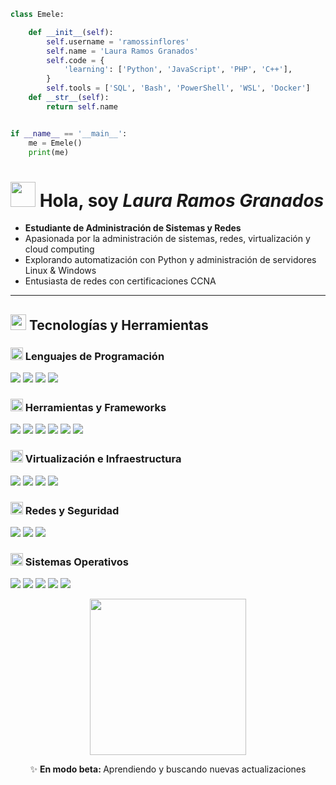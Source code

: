 ```python
class Emele:

    def __init__(self):
        self.username = 'ramossinflores'
        self.name = 'Laura Ramos Granados'
        self.code = {
            'learning': ['Python', 'JavaScript', 'PHP', 'C++'],
        }
        self.tools = ['SQL', 'Bash', 'PowerShell', 'WSL', 'Docker']
    def __str__(self):
        return self.name


if __name__ == '__main__':
    me = Emele()
    print(me)
```

<h1>
  <img src="https://media.giphy.com/media/t1n31R6QKTUvtluAAi/giphy.gif" width="40">
  Hola, soy <em>Laura Ramos Granados</em>
</h1>
<ul>
  <li><strong>Estudiante de Administración de Sistemas y Redes</strong></li>
  <li>Apasionada por la administración de sistemas, redes, virtualización y cloud computing</li>
  <li>Explorando automatización con Python y administración de servidores Linux & Windows</li>
  <li>Entusiasta de redes con certificaciones CCNA</li>
</ul>

---

<h2>
  <img src="https://media.giphy.com/media/MZRYQAay0x22a1Nt0w/giphy.gif" width="25"> Tecnologías y Herramientas
</h2>

<h3>
  <img src="https://media.giphy.com/media/VhzmzGwhdx7rXW8Rhl/giphy.gif" width="20"> Lenguajes de Programación
</h3>
<p>
<img src="https://img.shields.io/badge/Python-3776AB?style=flat&logo=python&logoColor=white">  
<img src="https://img.shields.io/badge/JavaScript-F7DF1E?style=flat&logo=javascript&logoColor=black">  
<img src="https://img.shields.io/badge/PHP-777BB4?style=flat&logo=php&logoColor=white">  
<img src="https://img.shields.io/badge/C++-00599C?style=flat&logo=c%2B%2B&logoColor=white">  
</p>
<h3>
  <img src="https://media.giphy.com/media/VGK9fcWUoKlkHtU9L7/giphy.gif" width="20"> Herramientas y Frameworks
</h3>
<p>
<img src="https://img.shields.io/badge/Docker-2496ED?style=flat&logo=docker&logoColor=white">  
<img src="https://img.shields.io/badge/Bash-4EAA25?style=flat&logo=gnu-bash&logoColor=white">  
<img src="https://img.shields.io/badge/PowerShell-5391FE?style=flat&logo=powershell&logoColor=white">  
<img src="https://img.shields.io/badge/SQL-4479A1?style=flat&logo=mysql&logoColor=white">  
<img src="https://img.shields.io/badge/WSL-4D4D4D?style=flat&logo=linux&logoColor=white">  
<img src="https://img.shields.io/badge/AWS-232F3E?style=flat&logo=amazonaws&logoColor=white">  
</p>

<h3>
  <img src="https://media.giphy.com/media/LkTxzv2zBPBY3fruSJ/giphy.gif" width="20"> Virtualización e Infraestructura
</h3>
<p>
<img src="https://img.shields.io/badge/Proxmox-E57000?style=flat&logo=proxmox&logoColor=white">  
<img src="https://img.shields.io/badge/VMware-607078?style=flat&logo=vmware&logoColor=white">  
<img src="https://img.shields.io/badge/Nutanix-024DA1?style=flat&logo=nutanix&logoColor=white">  
<img src="https://img.shields.io/badge/VirtualBox-183A61?style=flat&logo=virtualbox&logoColor=white">  
</p>

<h3>
  <img src="https://media.giphy.com/media/mDGE9eimMyNE07QzKu/giphy.gif" width="20"> Redes y Seguridad
</h3>
<p>
<img src="https://img.shields.io/badge/Cisco-1BA0D7?style=flat&logo=cisco&logoColor=white">  
<img src="https://img.shields.io/badge/TCP/IP-004A80?style=flat&logo=gnometerminal&logoColor=white">  
<img src="https://img.shields.io/badge/Networking-0078D7?style=flat&logo=windows-terminal&logoColor=white">  
</p>

<h3>
  <img src="https://media.giphy.com/media/lrn0Cp4T2af8L28EJm/giphy.gif" width="20"> Sistemas Operativos
</h3>
<p>
<img src="https://img.shields.io/badge/Linux-FCC624?style=flat&logo=linux&logoColor=black">  
<img src="https://img.shields.io/badge/Windows-0078D6?style=flat&logo=windows&logoColor=white">  
<img src="https://img.shields.io/badge/Ubuntu-E95420?style=flat&logo=ubuntu&logoColor=white">  
<img src="https://img.shields.io/badge/Fedora-294172?style=flat&logo=fedora&logoColor=white">  
<img src="https://img.shields.io/badge/Debian-A81D33?style=flat&logo=debian&logoColor=white">  
</p>
<p align="center">
<img src="https://media0.giphy.com/media/v1.Y2lkPTc5MGI3NjExa3ZwNzQ0MHBtYjRkdmFnZmswdGpqeTVtZHNuMGRyeHExdW5yOWI4OSZlcD12MV9pbnRlcm5hbF9naWZfYnlfaWQmY3Q9cw/9b0dPTdwIw7mJggFTA/giphy.gif" width="250">
</p>

<p align="center">
✨ <strong> En modo beta: </strong>  Aprendiendo y buscando nuevas actualizaciones
</p>
